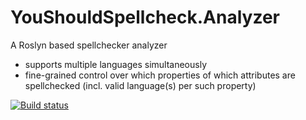 # YouShouldSpellcheck.Analyzer
A Roslyn based spellchecker analyzer

  * supports multiple languages simultaneously
  * fine-grained control over which properties of which attributes are spellchecked (incl. valid language(s) per such property)

[![Build status](https://ci.appveyor.com/api/projects/status/qut9yrj0h4oj9sef?svg=true)](https://ci.appveyor.com/project/MarkusHastreiter/youshouldspellcheck-analyzer)
